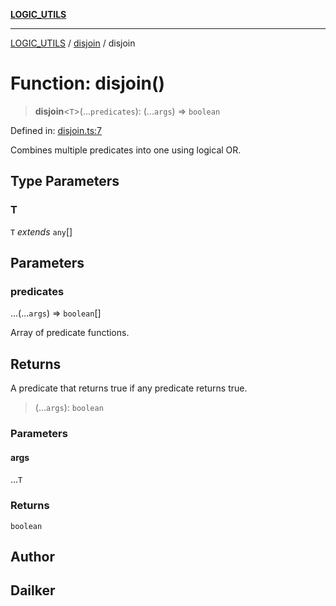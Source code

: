 [**LOGIC_UTILS**](../../README.md)

***

[LOGIC_UTILS](../../README.md) / [disjoin](../README.md) / disjoin

# Function: disjoin()

> **disjoin**\<`T`\>(...`predicates`): (...`args`) => `boolean`

Defined in: [disjoin.ts:7](https://github.com/dailker/everyutil/blob/88c583cdd8386be54599315f93f88880d20b94f3/src/logic/disjoin.ts#L7)

Combines multiple predicates into one using logical OR.

## Type Parameters

### T

`T` *extends* `any`[]

## Parameters

### predicates

...(...`args`) => `boolean`[]

Array of predicate functions.

## Returns

A predicate that returns true if any predicate returns true.

> (...`args`): `boolean`

### Parameters

#### args

...`T`

### Returns

`boolean`

## Author

## Dailker
